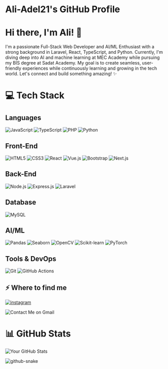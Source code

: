# Ali-Adel21's GitHub Profile
# Hi there, I'm Ali! 👋
I'm a passionate Full-Stack Web Developer and AI/ML Enthusiast with a strong background in Laravel, React, TypeScript, and Python. Currently, I'm diving deep into AI and machine learning at MEC Academy while pursuing my BIS degree at Sadat Academy. My goal is to create seamless, user-friendly experiences while continuously learning and growing in the tech world. Let's connect and build something amazing! ✨


# 💻 Tech Stack
## **Languages**
![JavaScript](https://img.shields.io/badge/-JavaScript-F7DF1E?logo=javascript&logoColor=black)
![TypeScript](https://img.shields.io/badge/-TypeScript-3178C6?logo=typescript&logoColor=white)
![PHP](https://img.shields.io/badge/-PHP-777BB4?logo=php&logoColor=white)
![Python](https://img.shields.io/badge/-Python-3776AB?logo=python&logoColor=white)

## **Front-End**
![HTML5](https://img.shields.io/badge/-HTML5-E34F26?logo=html5&logoColor=white)
![CSS3](https://img.shields.io/badge/-CSS3-1572B6?logo=css3&logoColor=white)
![React](https://img.shields.io/badge/-React-61DAFB?logo=react&logoColor=black)
![Vue.js](https://img.shields.io/badge/-Vue.js-4FC08D?logo=vue.js&logoColor=white)
![Bootstrap](https://img.shields.io/badge/-Bootstrap-7952B3?logo=bootstrap&logoColor=white)
![Next.js](https://img.shields.io/badge/-Next.js-000000?logo=next.js&logoColor=white)

## **Back-End**
![Node.js](https://img.shields.io/badge/-Node.js-339933?logo=node.js&logoColor=white)
![Express.js](https://img.shields.io/badge/-Express.js-000000?logo=express&logoColor=white)
![Laravel](https://img.shields.io/badge/-Laravel-FF2D20?logo=laravel&logoColor=white)

## **Database**
![MySQL](https://img.shields.io/badge/-MySQL-4479A1?logo=mysql&logoColor=white)

## **AI/ML**
![Pandas](https://img.shields.io/badge/-Pandas-150458?logo=pandas&logoColor=white)
![Seaborn](https://img.shields.io/badge/-Seaborn-3776AB?logo=python&logoColor=white)
![OpenCV](https://img.shields.io/badge/-OpenCV-5C3EE8?logo=opencv&logoColor=white)
![Scikit-learn](https://img.shields.io/badge/-Scikit_learn-F7931E?logo=scikit-learn&logoColor=white)
![PyTorch](https://img.shields.io/badge/-PyTorch-EE4C2C?logo=pytorch&logoColor=white)

## **Tools & DevOps**
![Git](https://img.shields.io/badge/-Git-F05032?logo=git&logoColor=white)
![GitHub Actions](https://img.shields.io/badge/-GitHub_Actions-2088FF?logo=github-actions&logoColor=white)

<h2>⚡️ Where to find me</h2>
<p><a target="_blank" href="https://www.instagram.com/aliadel19_" style="display: inline-block;"><img src="https://img.shields.io/badge/instagram-logo?style=for-the-badge&logo=instagram&logoColor=white&color=%23F35369" alt="instagram" /></a></p>
<p><a href="mailto:ah0594374@gmail.com?subject=Contact%20from%20GitHub&body=Hello%20[Your%20Name],%0A%0AI%20found%20your%20project%20on%20GitHub%20and%20would%20like%20to%20contact%20you." target="_blank" style="text-decoration: none;">
  <img src="https://img.shields.io/badge/Gmail-Contact%20Me-%23EA4335?logo=gmail&logoColor=white&style=for-the-badge" alt="Contact Me on Gmail">
</a></p>

# 📊 GitHub Stats
![Your GitHub Stats](https://github-readme-stats.vercel.app/api?username=Ali-Adel21&show_icons=true&theme=radical)

<picture>
  <source media="(prefers-color-scheme: dark)" srcset="https://raw.githubusercontent.com/tobiasmeyhoefer/tobiasmeyhoefer/output/github-snake-dark.svg" />
  <source media="(prefers-color-scheme: light)" srcset="https://raw.githubusercontent.com/tobiasmeyhoefer/tobiasmeyhoefer/output/github-snake.svg" />
  <img alt="github-snake" src="https://raw.githubusercontent.com/tobiasmeyhoefer/tobiasmeyhoefer/output/github-snake.svg" />
</picture>
